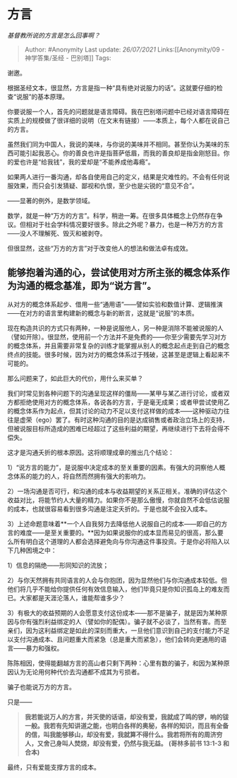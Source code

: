 # 方言
*基督教所说的方言是怎么回事啊？*

> Author: #Anonymity
> Last update: *26/07/2021*
> Links:[[Anonymity/09 - 神学答集/圣经 - 巴别塔]]
> Tags:

谢邀。

根据圣经文本，很显然，方言是指一种“具有绝对说服力的话”。这就要仔细的检查“说服”的基本原理。

你要说服一个人，首先的问题就是语言障碍。我在巴别塔问题中已经对语言障碍在实质上的规模做了很详细的说明（在文末有链接）——本质上，每个人都在说自己的方言。

虽然我们同为中国人，我说的美味，与你说的美味并不相同。甚至你认为美味的东西可能引起我恶心。你的善良也许是指菩萨低眉，而我的善良却是指金刚怒目。你的爱也许是“给我钱”，我的爱却是“不能养成他毒瘾”。

如果两人进行一番沟通，却各自使用自己的定义，结果是灾难性的。不会有任何说服效果，而只会引发猜疑、鄙视和仇恨，至少也是尖锐的“意见不合”。

——显著的例外，是数学领域。

数学，就是一种“万方的方言”。科学，稍逊一筹。在很多具体概念上仍然存在争议。但相对于社会学科情况要好很多。除此之外呢？暴力，也是一种万方的方言——没人不理解死、毁灭和被剥夺。

但很显然，这些“万方的方言”对于改变他人的想法和做法卓有成效。

## 能够抱着沟通的心，尝试使用对方所主张的概念体系作为沟通的概念基准，即为“说方言”。

从对方的概念体系起步、借用一些“通用语”——譬如实验和数值计算、逻辑推演——在对方的语言里构建新的概念与新的断言，这就是“说服”的本质。

现在构造共识的方式只有两种，一种是说服他人，另一种是消除不能被说服的人（譬如开除）。很显然，使用前一个方法并不是免费的——你至少需要先学习对方的概念体系，并且需要非常复杂的训练才能掌握从别人的概念起点走到自己的概念终点的技能。很多时候，因为对方的概念体系过于残破，这甚至是逻辑上看起来不可能的。

那么问题来了，如此巨大的代价，用什么来买单？

我们时常见到各种问题下的沟通呈现这样的僵局——某甲与某乙进行讨论，或者双方都拒绝使用对方的概念体系，各说各的方言，于是毫无成果；或者甲尝试使用乙的概念体系作为起点，但其讨论的动力不足以支付这样做的成本——这种驱动力往往是虚荣（ego）罢了。有时这种沟通的目的是达成销售或者政治立场上的支持，但被说服目标所造成的困难已经超过了这些利益的期望，再继续进行下去将会得不偿失。

这才是沟通夭折的根本原因。这将顺理成章的推出几个结论：

1）“说方言的能力”，是说服中决定成本的至关重要的因素。有强大的洞察他人概念体系的能力的人，将自然而然拥有强大的影响力。

2）一场沟通是否可行，和沟通的成本与收益期望的关系正相关。准确的评估这个收益对比，将能节约人大量的精力。如果你不是那么傲慢，你就自然不会低估说服的成本，也就很容易看到很多沟通是注定夭折的。于是也就不会投入成本。

3）上述命题意味着**一个人自我努力去降低他人说服自己的成本——即自己的方言的难度——是至关重要的。**因为如果说服你的成本显而易见的很高，那么要么所有明白这个道理的人都会选择避免向与你沟通这件事投资。于是你必将陷入以下几种困境之中：

1）信息的隔绝——形同知识的流放；

2）与你天然拥有共同语言的人会与你抱团，因为显然他们与你沟通成本较低。但他们将几乎不能给你提供任何有效信息输入，他们毕竟只是你知识孤岛上的难友而已。大家都是天涯沦落人，谁能帮谁多少？

3）有极大的收益预期的人会愿意支付这份成本——那不是骗子，就是因为某种原因与你有强烈利益绑定的人（譬如你的配偶）。骗子就不必谈了，当然有害。而至亲们，因为这利益绑定是如此的深刻而重大，一旦他们意识到自己的支付能力不足以支付沟通成本、且问题重大而紧急（总是重大而紧急），他们会转向更通用的语言——暴力和强权。

陈陈相因，使得能翻越方言的高山者只剩下两种：心里有数的骗子，和因为某种原因认为无论用何种代价去沟通都不成其为亏损者。

骗子也能说万方的方言。

只是——

> **我若能说万人的方言，并天使的话语，却没有爱，我就成了鸣的锣，响的钹一般。我若有先知讲道之能，也明白各样的奥秘，各样的知识，而且有全备的信，叫我能够移山，却没有爱，我就算不得什么。我若将所有的周济穷人，又舍己身叫人焚烧，却没有爱，仍然与我无益。**
> **(哥林多前书 13:1-3 和合本)**

最终，只有爱能支撑方言的成本。
